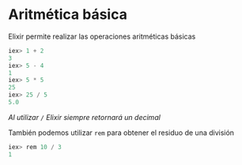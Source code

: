 # Aritmética básica

Elixir permite realizar las operaciones aritméticas básicas

```elixir
iex> 1 + 2
3
iex> 5 - 4
1
iex> 5 * 5
25
iex> 25 / 5
5.0
```
*Al utilizar `/` Elixir siempre retornará un decimal*


También podemos utilizar `rem` para obtener el residuo de una división

```elixir
iex> rem 10 / 3
1
```

